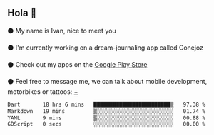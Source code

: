 ## Hola 🌇

⚫ My name is Ivan, nice to meet you

⚫ I'm currently working on a dream-journaling app called Conejoz

⚫ Check out my apps on the [Google Play Store](https://play.google.com/store/apps/dev?id=8134108822411179352)

⚫ Feel free to message me, we can talk about mobile development, motorbikes or tattoos: [+](https://discord.com/invite/M4wTh36A3N)

<!--START_SECTION:waka-->

```txt
Dart       18 hrs 6 mins   ████████████████████████▒   97.38 %
Markdown   19 mins         ▒░░░░░░░░░░░░░░░░░░░░░░░░   01.74 %
YAML       9 mins          ▒░░░░░░░░░░░░░░░░░░░░░░░░   00.88 %
GDScript   0 secs          ░░░░░░░░░░░░░░░░░░░░░░░░░   00.00 %
```

<!--END_SECTION:waka-->

